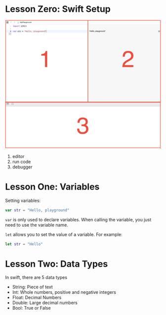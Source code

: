 # Lesson Zero: Swift Setup
![Swift Setup](../images/swift_setup.png)

1. editor
2. run code 
3. debugger

# Lesson One: Variables
Setting variables:
```swift
var str = "Hello, playground"
```
`var` is only used to declare variables. When calling the variable, you just need to use the variable name.

`let` allows you to set the value of a variable. For example:

```swift
let str = "Hello"
```
# Lesson Two: Data Types
In swift, there are 5 data types
* String: Piece of text
* Int: Whole numbers, positive and negative integers
* Float: Decimal Numbers
* Double: Large decimal numbers
* Bool: True or False
